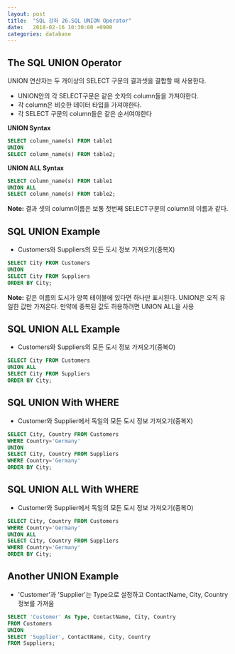 ```yaml
---
layout: post
title:  "SQL 강좌 26.SQL UNION Operator"
date:   2018-02-16 10:30:00 +0900
categories: database
---
```


## The SQL UNION Operator

UNION 연산자는 두 개이상의 SELECT 구문의 결과셋을 결합할 때 사용한다.

- UNION안의 각 SELECT구문은 같은 숫자의 column들을 가져야한다.
- 각 column은 비슷한 데이터 타입을 가져야한다.
- 각 SELECT 구문의 column들은 같은 순서여야한다

**UNION Syntax**

```sql
SELECT column_name(s) FROM table1
UNION
SELECT column_name(s) FROM table2;
```

**UNION ALL Syntax**

```sql
SELECT column_name(s) FROM table1
UNION ALL
SELECT column_name(s) FROM table2;
```

**Note:** 결과 셋의 column이름은 보통 첫번째 SELECT구문의 column의 이름과 같다.

## SQL UNION Example

- Customers와 Suppliers의 모든 도시 정보 가져오기(중복X)

```sql
SELECT City FROM Customers
UNION
SELECT City FROM Suppliers
ORDER BY City;
```

**Note:** 같은 이름의 도시가 양쪽 테이블에 있다면 하나만 표시된다. UNION은 오직 유일한 값만 가져온다. 만약에 중복된 값도 허용하려면 UNION ALL을 사용

## SQL UNION ALL Example

- Customers와 Suppliers의 모든 도시 정보 가져오기(중복O)


```sql
SELECT City FROM Customers
UNION ALL
SELECT City FROM Suppliers
ORDER BY City;
```

## SQL UNION With WHERE

- Customer와 Supplier에서 독일의 모든 도시 정보 가져오기(중복X)

```sql
SELECT City, Country FROM Customers
WHERE Country='Germany'
UNION
SELECT City, Country FROM Suppliers
WHERE Country='Germany'
ORDER BY City;
```

## SQL UNION ALL With WHERE

- Customer와 Supplier에서 독일의 모든 도시 정보 가져오기(중복O)

```sql
SELECT City, Country FROM Customers
WHERE Country='Germany'
UNION ALL
SELECT City, Country FROM Suppliers
WHERE Country='Germany'
ORDER BY City;
```

## Another UNION Example


- 'Customer'과 'Supplier'는 Type으로 설정하고 ContactName, City, Country 정보를 가져옴

```sql
SELECT 'Customer' As Type, ContactName, City, Country
FROM Customers
UNION
SELECT 'Supplier', ContactName, City, Country
FROM Suppliers;
```

